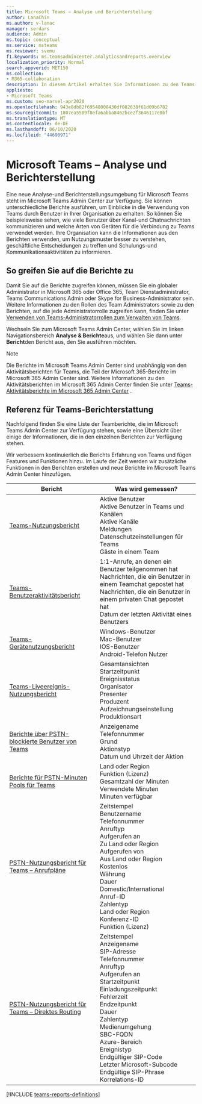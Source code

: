 ```yaml
---
title: Microsoft Teams – Analyse und Berichterstellung
author: LanaChin
ms.author: v-lanac
manager: serdars
audience: Admin
ms.topic: conceptual
ms.service: msteams
ms.reviewer: svemu
f1.keywords: ms.teamsadmincenter.analyticsandreports.overview
localization_priority: Normal
search.appverid: MET150
ms.collection:
- M365-collaboration
description: In diesem Artikel erhalten Sie Informationen zu den Teams-berichten, die im Microsoft Teams Admin Center zur Verfügung stehen.
appliesto:
- Microsoft Teams
ms.custom: seo-marvel-apr2020
ms.openlocfilehash: 943e8db82f69548008430df082638f61d09b6782
ms.sourcegitcommit: 1807ea5509f8efa6abba8462bce2f3646117e8bf
ms.translationtype: MT
ms.contentlocale: de-DE
ms.lasthandoff: 06/10/2020
ms.locfileid: "44690971"
---
```

# <a name="microsoft-teams-analytics-and-reporting"></a>Microsoft Teams – Analyse und Berichterstellung

Eine neue Analyse-und Berichterstellungsumgebung für Microsoft Teams steht im Microsoft Teams Admin Center zur Verfügung. Sie können unterschiedliche Berichte ausführen, um Einblicke in die Verwendung von Teams durch Benutzer in Ihrer Organisation zu erhalten. So können Sie beispielsweise sehen, wie viele Benutzer über Kanal-und Chatnachrichten kommunizieren und welche Arten von Geräten für die Verbindung zu Teams verwendet werden. Ihre Organisation kann die Informationen aus den Berichten verwenden, um Nutzungsmuster besser zu verstehen, geschäftliche Entscheidungen zu treffen und Schulungs-und Kommunikationsaktivitäten zu informieren.

## <a name="how-to-access-the-reports"></a>So greifen Sie auf die Berichte zu

Damit Sie auf die Berichte zugreifen können, müssen Sie ein globaler Administrator in Microsoft 365 oder Office 365, Team Dienstadministrator, Teams Communications Admin oder Skype for Business-Administrator sein. Weitere Informationen zu den Rollen des Team Administrators sowie zu den Berichten, auf die jede Administratorrolle zugreifen kann, finden Sie unter [Verwenden von Teams-Administratorrollen zum Verwalten von Teams](../using-admin-roles.md).

Wechseln Sie zum Microsoft Teams Admin Center, wählen Sie im linken Navigationsbereich **Analyse & Berichte**aus, und wählen Sie dann unter **Bericht**den Bericht aus, den Sie ausführen möchten.

> [!NOTE]
> Die Berichte im Microsoft Teams Admin Center sind unabhängig von den Aktivitätsberichten für Teams, die Teil der Microsoft 365-Berichte im Microsoft 365 Admin Center sind. Weitere Informationen zu den Aktivitätsberichten im Microsoft 365 Admin Center finden Sie unter [Teams-Aktivitätsberichte im Microsoft 365 Admin Center](../teams-activity-reports.md) .

## <a name="teams-reporting-reference"></a>Referenz für Teams-Berichterstattung

Nachfolgend finden Sie eine Liste der Teamberichte, die im Microsoft Teams Admin Center zur Verfügung stehen, sowie eine Übersicht über einige der Informationen, die in den einzelnen Berichten zur Verfügung stehen.

Wir verbessern kontinuierlich die Berichts Erfahrung von Teams und fügen Features und Funktionen hinzu. Im Laufe der Zeit werden wir zusätzliche Funktionen in den Berichten erstellen und neue Berichte im Microsoft Teams Admin Center hinzufügen.

|Bericht  |Was wird gemessen? |
|---------|---------|
|[Teams-Nutzungsbericht](teams-usage-report.md)  |  Aktive Benutzer<br/>Aktive Benutzer in Teams und Kanälen<br/>Aktive Kanäle<br/>Meldungen<br/>Datenschutzeinstellungen für Teams<br/>Gäste in einem Team   |
|[Teams-Benutzeraktivitätsbericht](user-activity-report.md)  |  1:1-Anrufe, an denen ein Benutzer teilgenommen hat<br/>Nachrichten, die ein Benutzer in einem Teamchat gepostet hat<br/>Nachrichten, die ein Benutzer in einem privaten Chat gepostet hat<br/>Datum der letzten Aktivität eines Benutzers     |
|[Teams-Gerätenutzungsbericht](device-usage-report.md)   |  Windows-Benutzer<br/>Mac-Benutzer<br/>IOS-Benutzer<br/>Android-Telefon Nutzer     |
|[Teams-Liveereignis-Nutzungsbericht](teams-live-event-usage-report.md)   |  Gesamtansichten<br>Startzeitpunkt<br>Ereignisstatus<br>Organisator<br>Presenter<br>Produzent<br>Aufzeichnungseinstellung<br>Produktionsart    |
|[Berichte über PSTN-blockierte Benutzer von Teams](pstn-blocked-users-report.md)   |  Anzeigename<br>Telefonnummer<br>Grund<br>Aktionstyp<br>Datum und Uhrzeit der Aktion   |
|[Berichte für PSTN-Minuten Pools für Teams](pstn-minute-pools-report.md) |  Land oder Region<br>Funktion (Lizenz) <br>Gesamtzahl der Minuten<br>Verwendete Minuten<br>Minuten verfügbar|
|[PSTN-Nutzungsbericht für Teams – Anrufpläne](pstn-usage-report.md#calling-plans)|  Zeitstempel<br>Benutzername<br>Telefonnummer<br>Anruftyp <br>Aufgerufen an<br>Zu Land oder Region <br>Aufgerufen von <br>Aus Land oder Region<br>Kostenlos<br>Währung<br>Dauer<br>Domestic/International<br>Anruf-ID<br>Zahlentyp<br>Land oder Region<br>Konferenz-ID<br>Funktion (Lizenz)|
|[PSTN-Nutzungsbericht für Teams – Direktes Routing](pstn-usage-report.md#direct-routing)  |  Zeitstempel<br>Anzeigename<br>SIP-Adresse<br>Telefonnummer <br>Anruftyp<br>Aufgerufen an<br>Startzeitpunkt<br>Einladungszeitpunkt<br>Fehlerzeit<br>Endzeitpunkt<br>Dauer<br>Zahlentyp<br>Medienumgehung<br>SBC-FQDN<br>Azure-Bereich<br>Ereignistyp<br>Endgültiger SIP-Code<br>Letzter Microsoft-Subcode<br>Endgültige SIP-Phrase<br>Korrelations-ID  |

[!INCLUDE [teams-reports-definitions](../includes/teams-reports-definitions.md)]
